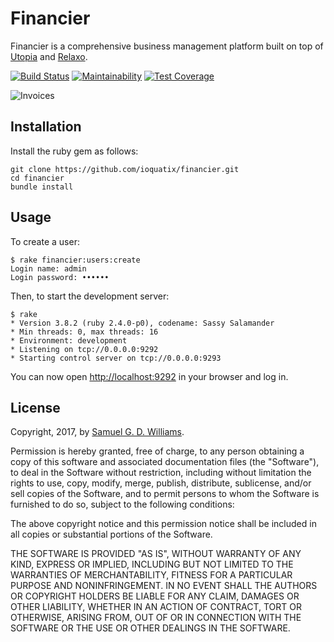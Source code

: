 # Financier

Financier is a comprehensive business management platform built on top of [Utopia](https://github.com/ioquatix/utopia) and [Relaxo](https://github.com/ioquatix/relaxo).

[![Build Status](https://travis-ci.org/ioquatix/financier.svg?branch=master)](https://travis-ci.org/ioquatix/financier)
[![Maintainability](https://api.codeclimate.com/v1/badges/d32649160bd302327704/maintainability)](https://codeclimate.com/github/ioquatix/financier/maintainability)
[![Test Coverage](https://api.codeclimate.com/v1/badges/d32649160bd302327704/test_coverage)](https://codeclimate.com/github/ioquatix/financier/test_coverage)

![Invoices](doc/Invoices.png)

## Installation

Install the ruby gem as follows:

	git clone https://github.com/ioquatix/financier.git
	cd financier
	bundle install

## Usage

To create a user:

	$ rake financier:users:create
	Login name: admin
	Login password: ••••••

Then, to start the development server:

	$ rake
	* Version 3.8.2 (ruby 2.4.0-p0), codename: Sassy Salamander
	* Min threads: 0, max threads: 16
	* Environment: development
	* Listening on tcp://0.0.0.0:9292
	* Starting control server on tcp://0.0.0.0:9293

You can now open <http://localhost:9292> in your browser and log in.

## License

Copyright, 2017, by [Samuel G. D. Williams](http://www.codeotaku.com/samuel-williams).

Permission is hereby granted, free of charge, to any person obtaining a copy
of this software and associated documentation files (the "Software"), to deal
in the Software without restriction, including without limitation the rights
to use, copy, modify, merge, publish, distribute, sublicense, and/or sell
copies of the Software, and to permit persons to whom the Software is
furnished to do so, subject to the following conditions:

The above copyright notice and this permission notice shall be included in
all copies or substantial portions of the Software.

THE SOFTWARE IS PROVIDED "AS IS", WITHOUT WARRANTY OF ANY KIND, EXPRESS OR
IMPLIED, INCLUDING BUT NOT LIMITED TO THE WARRANTIES OF MERCHANTABILITY,
FITNESS FOR A PARTICULAR PURPOSE AND NONINFRINGEMENT. IN NO EVENT SHALL THE
AUTHORS OR COPYRIGHT HOLDERS BE LIABLE FOR ANY CLAIM, DAMAGES OR OTHER
LIABILITY, WHETHER IN AN ACTION OF CONTRACT, TORT OR OTHERWISE, ARISING FROM,
OUT OF OR IN CONNECTION WITH THE SOFTWARE OR THE USE OR OTHER DEALINGS IN
THE SOFTWARE.
